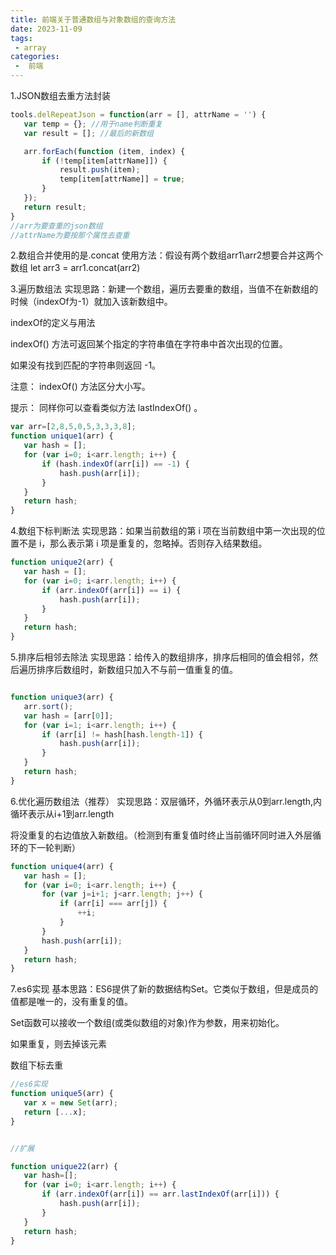 ```yaml
---
title: 前端关于普通数组与对象数组的查询方法
date: 2023-11-09
tags:
 - array
categories:
 -  前端
---
```

1.JSON数组去重方法封装
 ```javascript
 tools.delRepeatJson = function(arr = [], attrName = '') {
    var temp = {}; //用于name判断重复
    var result = []; //最后的新数组
 
    arr.forEach(function (item, index) {
        if (!temp[item[attrName]]) {
            result.push(item);
            temp[item[attrName]] = true;
        }
    });
    return result;
}
//arr为要查重的json数组
//attrName为要按那个属性去查重
  ```
2.数组合并使用的是.concat
使用方法：假设有两个数组arr1\arr2想要合并这两个数组
let arr3 = arr1.concat(arr2)

3.遍历数组法
实现思路：新建一个数组，遍历去要重的数组，当值不在新数组的时候（indexOf为-1）就加入该新数组中。

indexOf的定义与用法

indexOf() 方法可返回某个指定的字符串值在字符串中首次出现的位置。

如果没有找到匹配的字符串则返回 -1。

注意： indexOf() 方法区分大小写。

提示： 同样你可以查看类似方法 lastIndexOf() 。
 ```javascript
var arr=[2,8,5,0,5,3,3,3,8];
function unique1(arr) {
    var hash = [];
    for (var i=0; i<arr.length; i++) {
        if (hash.indexOf(arr[i]) == -1) {
            hash.push(arr[i]);
        }
    }
    return hash;
}
  ```
  4.数组下标判断法
实现思路：如果当前数组的第 i 项在当前数组中第一次出现的位置不是 i，那么表示第 i 项是重复的，忽略掉。否则存入结果数组。
 ```javascript
 function unique2(arr) {
    var hash = [];
    for (var i=0; i<arr.length; i++) {
        if (arr.indexOf(arr[i]) == i) {
            hash.push(arr[i]);
        }
    }
    return hash;
}
  ```
  5.排序后相邻去除法 
实现思路：给传入的数组排序，排序后相同的值会相邻，然后遍历排序后数组时，新数组只加入不与前一值重复的值。
 ```javascript
 
function unique3(arr) {
    arr.sort();
    var hash = [arr[0]];
    for (var i=1; i<arr.length; i++) {
        if (arr[i] != hash[hash.length-1]) {
            hash.push(arr[i]);
        }
    }
    return hash;
}
  ```
  6.优化遍历数组法（推荐）
实现思路：双层循环，外循环表示从0到arr.length,内循环表示从i+1到arr.length

将没重复的右边值放入新数组。（检测到有重复值时终止当前循环同时进入外层循环的下一轮判断）
 ```javascript
function unique4(arr) {
    var hash = [];
    for (var i=0; i<arr.length; i++) {
        for (var j=i+1; j<arr.length; j++) {
            if (arr[i] === arr[j]) {
                ++i;
            }
        }
        hash.push(arr[i]);
    }
    return hash;
}
  ```
  7.es6实现
基本思路：ES6提供了新的数据结构Set。它类似于数组，但是成员的值都是唯一的，没有重复的值。

Set函数可以接收一个数组(或类似数组的对象)作为参数，用来初始化。

如果重复，则去掉该元素

数组下标去重
 ```javascript
//es6实现
function unique5(arr) {
    var x = new Set(arr);
    return [...x];
}
 
 
//扩展
 
function unique22(arr) {
    var hash=[];
    for (var i=0; i<arr.length; i++) {
        if (arr.indexOf(arr[i]) == arr.lastIndexOf(arr[i])) {
            hash.push(arr[i]);
        }
    }
    return hash;
}
  ```